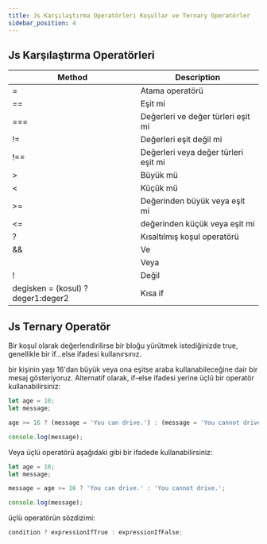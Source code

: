 ```yaml
---
title: Js Karşılaştırma Operatörleri Koşullar ve Ternary Operatörler
sidebar_position: 4
---
```


## Js Karşılaştırma Operatörleri

| Method                             | Description                          |
| ---------------------------------- | ------------------------------------ |
| =                                  | Atama operatörü                      |
| ==                                 | Eşit mi                              |
| ===                                | Değerleri ve değer türleri eşit mi   |
| !=                                 | Değerleri eşit değil mi              |
| !==                                | Değerleri veya değer türleri eşit mi |
| >                                  | Büyük mü                             |
| <                                  | Küçük mü                             |
| >=                                 | Değerinden büyük veya eşit mi        |
| <=                                 | değerinden küçük veya eşit mi        |
| ?                                  | Kısaltılmış koşul operatörü          |
| &&                                 | Ve                                   |
|                                    | Veya                                 |
| !                                  | Değil                                |
| degisken = (kosul) ? deger1:deger2 | Kısa if                              |

## Js Ternary Operatör

Bir koşul olarak değerlendirilirse bir bloğu yürütmek istediğinizde true, genellikle bir if…else ifadesi kullanırsınız.

bir kişinin yaşı 16'dan büyük veya ona eşitse araba kullanabileceğine dair bir mesaj gösteriyoruz. Alternatif olarak, if-else ifadesi yerine üçlü bir operatör kullanabilirsiniz:

```javascript
let age = 18;
let message;

age >= 16 ? (message = 'You can drive.') : (message = 'You cannot drive.');

console.log(message);
```

Veya üçlü operatörü aşağıdaki gibi bir ifadede kullanabilirsiniz:

```javascript
let age = 18;
let message;

message = age >= 16 ? 'You can drive.' : 'You cannot drive.';

console.log(message);
```

üçlü operatörün sözdizimi:

```javascript
condition ? expressionIfTrue : expressionIfFalse;
```
